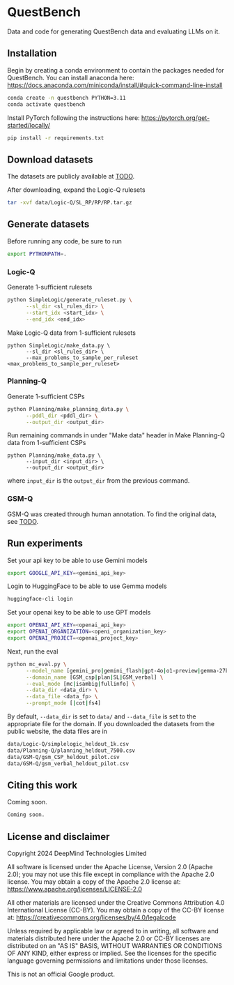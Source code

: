 # QuestBench

Data and code for generating QuestBench data and evaluating LLMs on it.

## Installation
Begin by creating a conda environment to contain the packages needed for
QuestBench. You can install anaconda here: https://docs.anaconda.com/miniconda/install/#quick-command-line-install

```bash
conda create -n questbench PYTHON=3.11
conda activate questbench
```

Install PyTorch following the instructions here: https://pytorch.org/get-started/locally/

```bash
pip install -r requirements.txt
```

## Download datasets
The datasets are publicly available at
[TODO](TODO).

After downloading, expand the Logic-Q rulesets
```bash
tar -xvf data/Logic-Q/SL_RP/RP/RP.tar.gz
```


## Generate datasets
Before running any code, be sure to run
```bash
export PYTHONPATH=.
```

### Logic-Q
Generate 1-sufficient rulesets
```bash
python SimpleLogic/generate_ruleset.py \
      --sl_dir <sl_rules_dir> \
      --start_idx <start_idx> \
      --end_idx <end_idx>
```

Make Logic-Q data from 1-sufficient rulesets
```
python SimpleLogic/make_data.py \
      --sl_dir <sl_rules_dir> \
      --max_problems_to_sample_per_ruleset <max_problems_to_sample_per_ruleset>
```

### Planning-Q
Generate 1-sufficient CSPs
```bash
python Planning/make_planning_data.py \
      --pddl_dir <pddl_dir> \
      --output_dir <output_dir>
```

Run remaining commands in under "Make data" header in
Make Planning-Q data from 1-sufficient CSPs
```
python Planning/make_data.py \
      --input_dir <input_dir> \
      --output_dir <output_dir>
```
where `input_dir` is the `output_dir` from the previous command.


### GSM-Q
GSM-Q was created through human annotation. To find the original data, see
[TODO](TODO).


## Run experiments
Set your api key to be able to use Gemini models
```bash
export GOOGLE_API_KEY=<gemini_api_key>
```

Login to HuggingFace to be able to use Gemma models
```bash
huggingface-cli login
```

Set your openai key to be able to use GPT models
```bash
export OPENAI_API_KEY=<openai_api_key>
export OPENAI_ORGANIZATION=<openi_organization_key>
export OPENAI_PROJECT=<openai_project_key>
```

Next, run the eval
```bash
python mc_eval.py \
      --model_name [gemini_pro|gemini_flash|gpt-4o|o1-preview|gemma-27b|gemma-2b|gemma-9b] \
      --domain_name [GSM_csp|plan|SL|GSM_verbal] \
      --eval_mode [mc|isambig|fullinfo] \
      --data_dir <data_dir> \
      --data_file <data_fp> \
      --prompt_mode [|cot|fs4]
```

By default, `--data_dir` is set to `data/` and `--data_file` is set to the
appropriate file for the domain.
If you downloaded the datasets from the public website, the data files are in
```bash
data/Logic-Q/simplelogic_heldout_1k.csv
data/Planning-Q/planning_heldout_7500.csv
data/GSM-Q/gsm_CSP_heldout_pilot.csv
data/GSM-Q/gsm_verbal_heldout_pilot.csv
```




## Citing this work

Coming soon.

```latex
Coming soon.
```

## License and disclaimer

Copyright 2024 DeepMind Technologies Limited

All software is licensed under the Apache License, Version 2.0 (Apache 2.0);
you may not use this file except in compliance with the Apache 2.0 license.
You may obtain a copy of the Apache 2.0 license at:
https://www.apache.org/licenses/LICENSE-2.0

All other materials are licensed under the Creative Commons Attribution 4.0
International License (CC-BY). You may obtain a copy of the CC-BY license at:
https://creativecommons.org/licenses/by/4.0/legalcode

Unless required by applicable law or agreed to in writing, all software and
materials distributed here under the Apache 2.0 or CC-BY licenses are
distributed on an "AS IS" BASIS, WITHOUT WARRANTIES OR CONDITIONS OF ANY KIND,
either express or implied. See the licenses for the specific language governing
permissions and limitations under those licenses.

This is not an official Google product.
